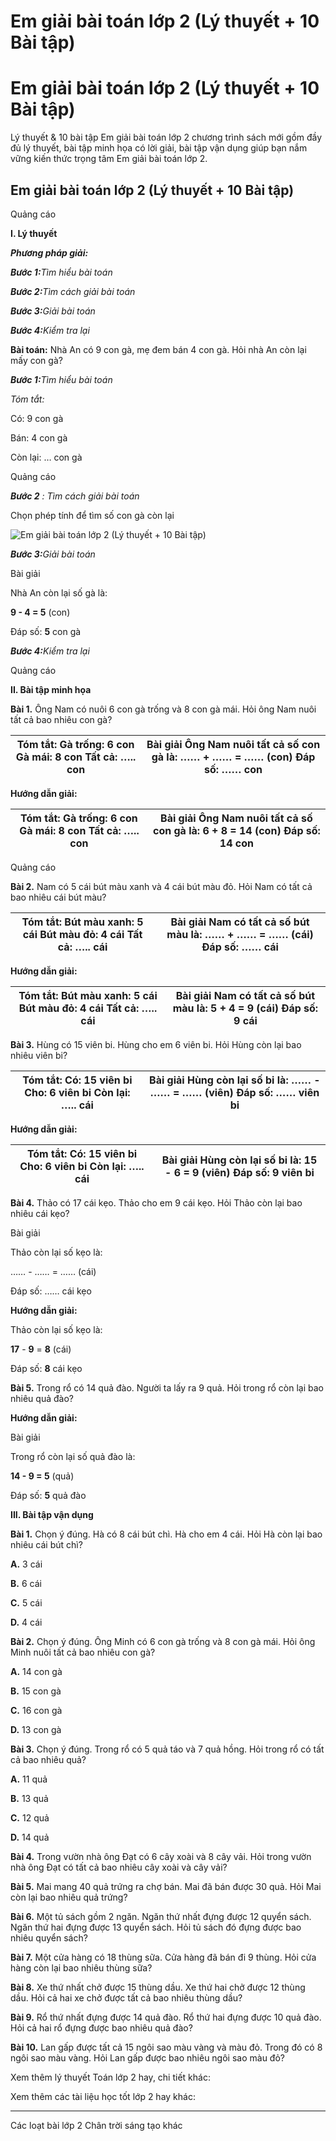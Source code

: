 # Em giải bài toán lớp 2 (Lý thuyết + 10 Bài tập)

# Em giải bài toán lớp 2 (Lý thuyết + 10 Bài tập)

Lý thuyết & 10 bài tập Em giải bài toán lớp 2 chương trình sách mới gồm đầy đủ lý thuyết, bài tập minh họa có lời giải, bài tập vận dụng giúp bạn nắm vững kiến thức trọng tâm Em giải bài toán lớp 2.

## Em giải bài toán lớp 2 (Lý thuyết + 10 Bài tập)

Quảng cáo

**I. Lý thuyết**

**_Phương pháp giải:_**

**_Bước 1:_**_Tìm hiểu bài toán_

**_Bước 2:_**_Tìm cách giải bài toán_

**_Bước 3:_**_Giải bài toán_

**_Bước 4:_**_Kiểm tra lại_

**Bài toán:** Nhà An có 9 con gà, mẹ đem bán 4 con gà. Hỏi nhà An còn lại mấy con gà?

**_Bước 1:_**_Tìm hiểu bài toán_

_Tóm tắt:_

Có: 9 con gà

Bán: 4 con gà

Còn lại: … con gà

Quảng cáo

**_Bước 2_** _: Tìm cách giải bài toán_

Chọn phép tính để tìm số con gà còn lại

![Em giải bài toán lớp 2 \(Lý thuyết + 10 Bài tập\)](https://vietjack.com/toan-2-chan-troi/images/ly-thuyet-em-giai-bai-toan-231178.PNG)

**_Bước 3:_**_Giải bài toán_

Bài giải

Nhà An còn lại số gà là:

**9 - 4 = 5** (con)

Đáp số: **5** con gà

**_Bước 4:_**_Kiểm tra lại_

Quảng cáo

**II. Bài tập minh họa**

**Bài 1.** Ông Nam có nuôi 6 con gà trống và 8 con gà mái. Hỏi ông Nam nuôi tất cả bao nhiêu con gà?

**Tóm tắt:** Gà trống: 6 con Gà mái: 8 con Tất cả: ….. con |  **Bài giải** Ông Nam nuôi tất cả số con gà là: …… + …… = …… (con) Đáp số: …… con  
---|---  
  
**Hướng dẫn giải:**

**Tóm tắt:** Gà trống: 6 con Gà mái: 8 con Tất cả: ….. con |  **Bài giải** Ông Nam nuôi tất cả số con gà là: **6** \+ **8** = **14** (con) Đáp số: **14** con  
---|---  
  
Quảng cáo

**Bài 2.** Nam có 5 cái bút màu xanh và 4 cái bút màu đỏ. Hỏi Nam có tất cả bao nhiêu cái bút màu?

**Tóm tắt:** Bút màu xanh: 5 cái Bút màu đỏ: 4 cái Tất cả: ….. cái |  **Bài giải** Nam có tất cả số bút màu là: …… + …… = …… (cái) Đáp số: …… cái  
---|---  
  
**Hướng dẫn giải:**

**Tóm tắt:** Bút màu xanh: 5 cái Bút màu đỏ: 4 cái Tất cả: ….. cái |  **Bài giải** Nam có tất cả số bút màu là: **5** \+ **4** = **9** (cái) Đáp số: **9** cái  
---|---  
  
**Bài 3.** Hùng có 15 viên bi. Hùng cho em 6 viên bi. Hỏi Hùng còn lại bao nhiêu viên bi?

**Tóm tắt:** Có: 15 viên bi Cho: 6 viên bi Còn lại: ….. cái |  **Bài giải** Hùng còn lại số bi là:  …… - …… = …… (viên) Đáp số: …… viên bi  
---|---  
  
**Hướng dẫn giải:**

**Tóm tắt:** Có: 15 viên bi Cho: 6 viên bi Còn lại: ….. cái |  **Bài giải** Hùng còn lại số bi là:  **15** \- **6** = **9** (viên) Đáp số: **9** viên bi  
---|---  
  
**Bài 4.** Thảo có 17 cái kẹo. Thảo cho em 9 cái kẹo. Hỏi Thảo còn lại bao nhiêu cái kẹo?

Bài giải

Thảo còn lại số kẹo là:

…… - …… = …… (cái)

Đáp số: …… cái kẹo

**Hướng dẫn giải:**

Thảo còn lại số kẹo là:

**17** \- **9** = **8** (cái)

Đáp số: **8** cái kẹo

**Bài 5.** Trong rổ có 14 quả đào. Người ta lấy ra 9 quả. Hỏi trong rổ còn lại bao nhiêu quả đào?

**Hướng dẫn giải:**

Bài giải

Trong rổ còn lại số quả đào là:

**14 - 9 = 5** (quả)

Đáp số: **5** quả đào

**III. Bài tập vận dụng**

**Bài 1.** Chọn ý đúng. Hà có 8 cái bút chì. Hà cho em 4 cái. Hỏi Hà còn lại bao nhiêu cái bút chì?

**A.** 3 cái

**B.** 6 cái 

**C.** 5 cái

**D.** 4 cái

**Bài 2.** Chọn ý đúng. Ông Minh có 6 con gà trống và 8 con gà mái. Hỏi ông Minh nuôi tất cả bao nhiêu con gà?

**A.** 14 con gà

**B.** 15 con gà

**C.** 16 con gà

**D.** 13 con gà

**Bài 3.** Chọn ý đúng. Trong rổ có 5 quả táo và 7 quả hồng. Hỏi trong rổ có tất cả bao nhiêu quả?

**A.** 11 quả

**B.** 13 quả 

**C.** 12 quả

**D.** 14 quả

**Bài 4.** Trong vườn nhà ông Đạt có 6 cây xoài và 8 cây vải. Hỏi trong vườn nhà ông Đạt có tất cả bao nhiêu cây xoài và cây vải?

**Bài 5.** Mai mang 40 quả trứng ra chợ bán. Mai đã bán được 30 quả. Hỏi Mai còn lại bao nhiêu quả trứng?

**Bài 6.** Một tủ sách gồm 2 ngăn. Ngăn thứ nhất đựng được 12 quyển sách. Ngăn thứ hai đựng được 13 quyển sách. Hỏi tủ sách đó đựng được bao nhiêu quyển sách?

**Bài 7.** Một cửa hàng có 18 thùng sữa. Cửa hàng đã bán đi 9 thùng. Hỏi cửa hàng còn lại bao nhiêu thùng sữa?

**Bài 8.** Xe thứ nhất chở được 15 thùng dầu. Xe thứ hai chở được 12 thùng dầu. Hỏi cả hai xe chở được tất cả bao nhiêu thùng dầu?

**Bài 9.** Rổ thứ nhất đựng được 14 quả đào. Rổ thứ hai đựng được 10 quả đào. Hỏi cả hai rổ đựng được bao nhiêu quả đào?

**Bài 10.** Lan gấp được tất cả 15 ngôi sao màu vàng và màu đỏ. Trong đó có 8 ngôi sao màu vàng. Hỏi Lan gấp được bao nhiêu ngôi sao màu đỏ?

Xem thêm lý thuyết Toán lớp 2 hay, chi tiết khác:

Xem thêm các tài liệu học tốt lớp 2 hay khác:

* * *

Các loạt bài lớp 2 Chân trời sáng tạo khác

